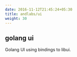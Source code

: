 ```yaml
---
date: 2016-11-12T21:45:24+05:30
title: andlabs/ui
weight: 30
---
```


## golang ui

Golang UI using bindings to libui.